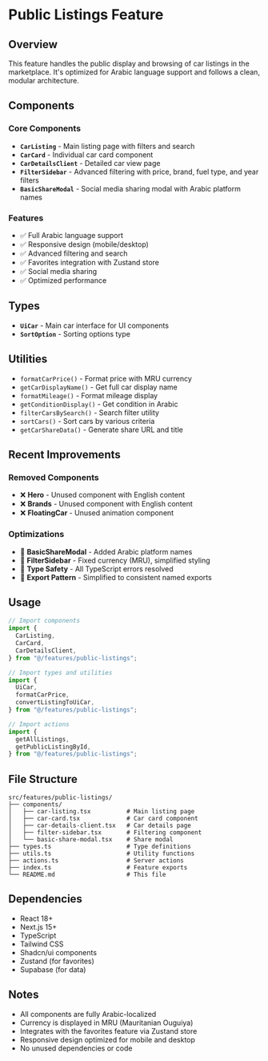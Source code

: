 # Public Listings Feature

## Overview

This feature handles the public display and browsing of car listings in the marketplace. It's optimized for Arabic language support and follows a clean, modular architecture.

## Components

### Core Components

- **`CarListing`** - Main listing page with filters and search
- **`CarCard`** - Individual car card component
- **`CarDetailsClient`** - Detailed car view page
- **`FilterSidebar`** - Advanced filtering with price, brand, fuel type, and year filters
- **`BasicShareModal`** - Social media sharing modal with Arabic platform names

### Features

- ✅ Full Arabic language support
- ✅ Responsive design (mobile/desktop)
- ✅ Advanced filtering and search
- ✅ Favorites integration with Zustand store
- ✅ Social media sharing
- ✅ Optimized performance

## Types

- **`UiCar`** - Main car interface for UI components
- **`SortOption`** - Sorting options type

## Utilities

- `formatCarPrice()` - Format price with MRU currency
- `getCarDisplayName()` - Get full car display name
- `formatMileage()` - Format mileage display
- `getConditionDisplay()` - Get condition in Arabic
- `filterCarsBySearch()` - Search filter utility
- `sortCars()` - Sort cars by various criteria
- `getCarShareData()` - Generate share URL and title

## Recent Improvements

### Removed Components

- ❌ **Hero** - Unused component with English content
- ❌ **Brands** - Unused component with English content
- ❌ **FloatingCar** - Unused animation component

### Optimizations

- 🔧 **BasicShareModal** - Added Arabic platform names
- 🔧 **FilterSidebar** - Fixed currency (MRU), simplified styling
- 🔧 **Type Safety** - All TypeScript errors resolved
- 🔧 **Export Pattern** - Simplified to consistent named exports

## Usage

```typescript
// Import components
import {
  CarListing,
  CarCard,
  CarDetailsClient,
} from "@/features/public-listings";

// Import types and utilities
import {
  UiCar,
  formatCarPrice,
  convertListingToUiCar,
} from "@/features/public-listings";

// Import actions
import {
  getAllListings,
  getPublicListingById,
} from "@/features/public-listings";
```

## File Structure

```
src/features/public-listings/
├── components/
│   ├── car-listing.tsx          # Main listing page
│   ├── car-card.tsx             # Car card component
│   ├── car-details-client.tsx   # Car details page
│   ├── filter-sidebar.tsx       # Filtering component
│   └── basic-share-modal.tsx    # Share modal
├── types.ts                     # Type definitions
├── utils.ts                     # Utility functions
├── actions.ts                   # Server actions
├── index.ts                     # Feature exports
└── README.md                    # This file
```

## Dependencies

- React 18+
- Next.js 15+
- TypeScript
- Tailwind CSS
- Shadcn/ui components
- Zustand (for favorites)
- Supabase (for data)

## Notes

- All components are fully Arabic-localized
- Currency is displayed in MRU (Mauritanian Ouguiya)
- Integrates with the favorites feature via Zustand store
- Responsive design optimized for mobile and desktop
- No unused dependencies or code
